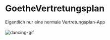 # GoetheVertretungsplan
Eigentlich nur eine normale Vertretungsplan-App <br> <br>
<img src="https://media.giphy.com/media/3o6Mblpo7jq1JBaXLi/giphy.gif" alt="dancing-gif">
